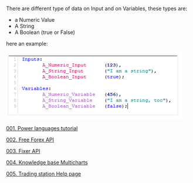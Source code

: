 There are different type of data on Input and on Variables, these types are:

* a Numeric Value
* A String 
* A Boolean (true or False)

here an example:

![001_type_of_data.png](images/001_type_of_data.png)



[001. Power languages tutorial](https://www.abctradinggroup.com/powerlanguage-tutorials-lesson-01/)

[002. Free Forex API](https://www.freeforexapi.com/Home/Api)

[003. Fixer API](https://fixer.io/documentation)

[004. Knowledge base Multicharts](https://www.multicharts.com/support/base/)

[005. Trading station Help page](http://help.tradestation.com/09_01/tswebtrading/Subsystems/elanalysis_webtrading/elanalysis_webtrading.htm)